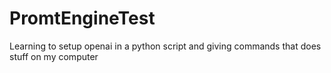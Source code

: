 # PromtEngineTest
Learning to setup openai in a python script and giving commands that does stuff on my computer

